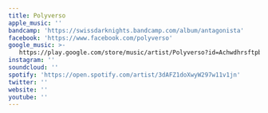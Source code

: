 ```yaml
---
title: Polyverso
apple_music: ''
bandcamp: 'https://swissdarknights.bandcamp.com/album/antagonista'
facebook: 'https://www.facebook.com/polyverso'
google_music: >-
   https://play.google.com/store/music/artist/Polyverso?id=Achwdhrsftpb4cmq7ehnnrnvcba
instagram: ''
soundcloud: ''
spotify: 'https://open.spotify.com/artist/3dAFZ1doXwyW297w11v1jn'
twitter: ''
website: ''
youtube: ''
---
```

